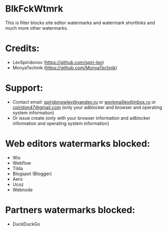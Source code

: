 # BlkFckWtmrk
This is filter blocks site editor watermarks and watermark shortlinks and much more other watermarks.
# Credits:
+ LevSpiridonov (https://github.com/spiri-leo)
+ MonyaTechnik (https://github.com/MonyaTechnik)
# Support:
+ Contact email: spiridonowlev@yandex.ru or workmaillev@inbox.ru or cpiridon47@gmail.com (only your adblocker and browser and operating system information)
+ Or issue create (only with your browser information and adblocker information and operating system information)
# Web editors watermarks blocked:
+ Wix
+ Webflow
+ Tilda
+ Blogspot (Blogger)
+ Aero
+ Ucoz
+ Webnode
# Partners watermarks blocked:
+ DuckDuckGo
